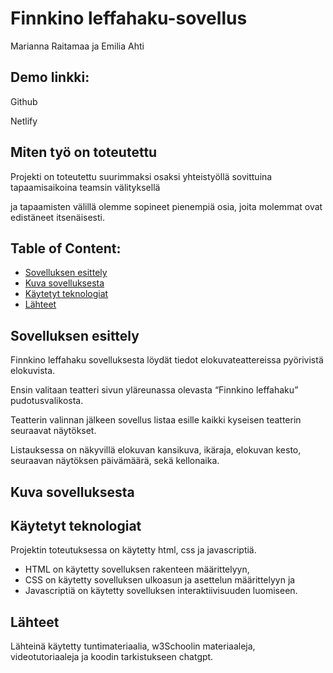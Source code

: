 # Finnkino leffahaku-sovellus
Marianna Raitamaa ja Emilia Ahti

## Demo linkki:
<p>Github</p>
<p>Netlify</p>

## Miten työ on toteutettu
<p>Projekti on toteutettu suurimmaksi osaksi yhteistyöllä sovittuina tapaamisaikoina teamsin välityksellä</p>  
<p>ja tapaamisten välillä olemme sopineet pienempiä osia, joita molemmat ovat edistäneet itsenäisesti.</p>

## Table of Content:

- [Sovelluksen esittely](#about-the-app)
- [Kuva sovelluksesta](#screenshots)
- [Käytetyt teknologiat](#technologies)
- [Lähteet](#credits)

## Sovelluksen esittely
<p>Finnkino leffahaku sovelluksesta löydät tiedot elokuvateattereissa pyörivistä elokuvista. </p>
<p>Ensin valitaan teatteri sivun yläreunassa olevasta “Finnkino leffahaku” pudotusvalikosta. </p>
<p>Teatterin valinnan jälkeen sovellus listaa esille kaikki kyseisen teatterin seuraavat näytökset. </p>
<p>Listauksessa on näkyvillä elokuvan kansikuva, ikäraja, elokuvan kesto, seuraavan näytöksen päivämäärä, sekä kellonaika. </p>

## Kuva sovelluksesta

## Käytetyt teknologiat
<p>Projektin toteutuksessa on käytetty html, css ja javascriptiä.</p>
<ul>
  <li>HTML on käytetty sovelluksen rakenteen määrittelyyn,</li>
  <li>CSS on käytetty sovelluksen ulkoasun ja asettelun määrittelyyn ja</li>
  <li>Javascriptiä on käytetty sovelluksen interaktiivisuuden luomiseen.</li>
</ul>

## Lähteet
<p>Lähteinä käytetty tuntimateriaalia, w3Schoolin materiaaleja, videotutoriaaleja ja koodin tarkistukseen chatgpt.</p>
